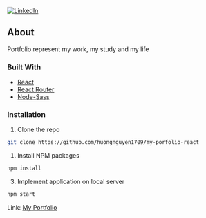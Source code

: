 [![LinkedIn][linkedin-shield]][linkedin-url]

<!-- ABOUT THE PROJECT -->

## About

Portfolio represent my work, my study and my life

### Built With

- [React](https://reactjs.org/)
- [React Router](https://reactrouter.com/)
- [Node-Sass](https://www.npmjs.com/package/node-sass)

<!-- GETTING STARTED -->

### Installation

1. Clone the repo

```sh
git clone https://github.com/huongnguyen1709/my-porfolio-react
```

1. Install NPM packages

```sh
npm install
```

3. Implement application on local server

```sh
npm start
```

Link: [My Portfolio](https://huongnguyen1709.netlify.app/)

<!-- MARKDOWN LINKS & IMAGES -->
<!-- https://www.markdownguide.org/basic-syntax/#reference-style-links -->

[linkedin-shield]: https://img.shields.io/badge/-LinkedIn-black.svg?style=flat-square&logo=linkedin&colorB=555
[linkedin-url]: https://www.linkedin.com/in/huongnguyen1709/
